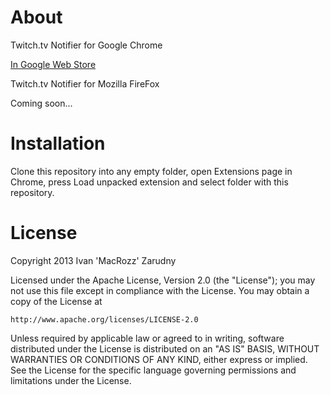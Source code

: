 # About
Twitch.tv Notifier for Google Chrome

[In Google Web Store]

Twitch.tv Notifier for Mozilla FireFox

Coming soon...

# Installation
Clone this repository into any empty folder, open Extensions page in Chrome, press Load unpacked extension and select folder with this repository.

# License
Copyright 2013 Ivan 'MacRozz' Zarudny

Licensed under the Apache License, Version 2.0 (the "License");
you may not use this file except in compliance with the License.
You may obtain a copy of the License at

	http://www.apache.org/licenses/LICENSE-2.0

Unless required by applicable law or agreed to in writing, software
distributed under the License is distributed on an "AS IS" BASIS,
WITHOUT WARRANTIES OR CONDITIONS OF ANY KIND, either express or implied.
See the License for the specific language governing permissions and
limitations under the License.

[In Google Web Store]: <http://bit.ly/TwitchNotifer>
